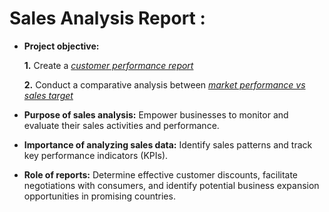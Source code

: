 
# Sales Analysis Report :


- **Project objective:** 

    **1.** Create a _[customer performance report](https://github.com/AryanSurana27/Sales_Analysis/blob/main/Customer%20Performance%20Report.pdf)_ 

    **2.** Conduct a comparative analysis between _[market performance vs  sales target](https://github.com/AryanSurana27/Sales_Analysis/blob/main/Customer%20Performance%20Report.pdf)_

- **Purpose of sales analysis:** Empower businesses to monitor and evaluate their sales activities and performance.

- **Importance of analyzing sales data:** Identify sales patterns and track key performance indicators (KPIs).

- **Role of reports:** Determine effective customer discounts, facilitate negotiations with consumers, and identify potential business expansion opportunities in promising countries.


